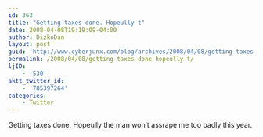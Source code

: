 ```yaml
---
id: 363
title: "Getting taxes done. Hopeully t"
date: 2008-04-08T19:19:09-04:00
author: DizkoDan
layout: post
guid: 'http://www.cyberjunx.com/blog/archives/2008/04/08/getting-taxes-done-hopeully-t/'
permalink: /2008/04/08/getting-taxes-done-hopeully-t/
ljID:
    - '530'
aktt_twitter_id:
    - '785397264'
categories:
    - Twitter
---
```


Getting taxes done. Hopeully the man won’t assrape me too badly this year.